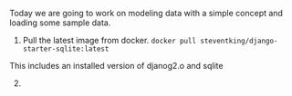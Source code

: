 Today we are going to work on modeling data with a simple concept and loading some sample data.

1. Pull the latest image from docker.
``` docker pull steventking/django-starter-sqlite:latest ```

This includes an installed version of djanog2.o and sqlite

2. 
